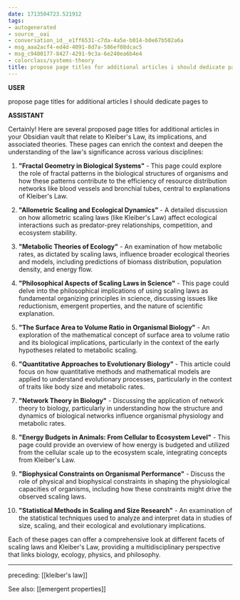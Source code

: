 ```yaml
---
date: 1713504723.521912
tags:
- autogenerated
- source__oai
- conversation_id__e1ff6531-c7da-4a5e-b014-b0e67b502a6a
- msg_aaa2acf4-ed4d-4091-8d7a-586ef08dcac5
- msg_c9480177-8427-4291-9c3a-6e240ea6b4e4
- colorclass/systems-theory
title: propose page titles for additional articles i should dedicate pages to
---
```


**USER**

propose page titles for additional articles I should dedicate pages to


**ASSISTANT**

Certainly! Here are several proposed page titles for additional articles in your Obsidian vault that relate to Kleiber's Law, its implications, and associated theories. These pages can enrich the context and deepen the understanding of the law's significance across various disciplines:

1. **"Fractal Geometry in Biological Systems"** - This page could explore the role of fractal patterns in the biological structures of organisms and how these patterns contribute to the efficiency of resource distribution networks like blood vessels and bronchial tubes, central to explanations of Kleiber's Law.

2. **"Allometric Scaling and Ecological Dynamics"** - A detailed discussion on how allometric scaling laws (like Kleiber's Law) affect ecological interactions such as predator-prey relationships, competition, and ecosystem stability.

3. **"Metabolic Theories of Ecology"** - An examination of how metabolic rates, as dictated by scaling laws, influence broader ecological theories and models, including predictions of biomass distribution, population density, and energy flow.

4. **"Philosophical Aspects of Scaling Laws in Science"** - This page could delve into the philosophical implications of using scaling laws as fundamental organizing principles in science, discussing issues like reductionism, emergent properties, and the nature of scientific explanation.

5. **"The Surface Area to Volume Ratio in Organismal Biology"** - An exploration of the mathematical concept of surface area to volume ratio and its biological implications, particularly in the context of the early hypotheses related to metabolic scaling.

6. **"Quantitative Approaches to Evolutionary Biology"** - This article could focus on how quantitative methods and mathematical models are applied to understand evolutionary processes, particularly in the context of traits like body size and metabolic rates.

7. **"Network Theory in Biology"** - Discussing the application of network theory to biology, particularly in understanding how the structure and dynamics of biological networks influence organismal physiology and metabolic rates.

8. **"Energy Budgets in Animals: From Cellular to Ecosystem Level"** - This page could provide an overview of how energy is budgeted and utilized from the cellular scale up to the ecosystem scale, integrating concepts from Kleiber's Law.

9. **"Biophysical Constraints on Organismal Performance"** - Discuss the role of physical and biophysical constraints in shaping the physiological capacities of organisms, including how these constraints might drive the observed scaling laws.

10. **"Statistical Methods in Scaling and Size Research"** - An examination of the statistical techniques used to analyze and interpret data in studies of size, scaling, and their ecological and evolutionary implications.

Each of these pages can offer a comprehensive look at different facets of scaling laws and Kleiber's Law, providing a multidisciplinary perspective that links biology, ecology, physics, and philosophy.


---

preceding: [[kleiber's law]]

See also: [[emergent properties]]